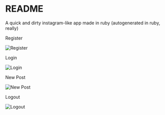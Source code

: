 # README

A quick and dirty instagram-like app made in ruby (autogenerated in ruby, really)



Register

![Register](http://i.imgur.com/4gLLBH4.png)

Login

![Login](http://i.imgur.com/iFKcrnK.png)

New Post

![New Post](http://i.imgur.com/BmIFxM8.png)

Logout

![Logout](http://i.imgur.com/OKEUCGR.png)
